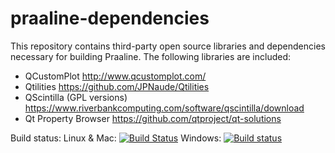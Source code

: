# praaline-dependencies

This repository contains third-party open source libraries and dependencies necessary for building Praaline. The following libraries are included:
- QCustomPlot http://www.qcustomplot.com/
- Qtilities https://github.com/JPNaude/Qtilities
- QScintilla (GPL versions) https://www.riverbankcomputing.com/software/qscintilla/download
- Qt Property Browser https://github.com/qtproject/qt-solutions

Build status: Linux & Mac: [![Build Status](https://travis-ci.org/praaline/praaline-dependencies.svg?branch=2017-11-22)](https://travis-ci.org/praaline/praaline-dependencies) Windows: [![Build status](https://ci.appveyor.com/api/projects/status/dh0s6n3tsi7d0mkk?svg=true)](https://ci.appveyor.com/project/praaline/praaline-dependencies)

